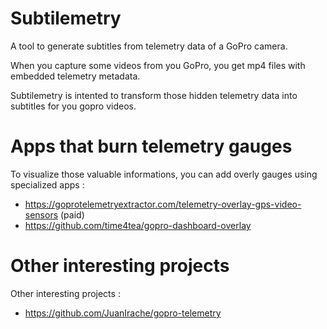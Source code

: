 # Subtilemetry
A tool to generate subtitles from telemetry data of a GoPro camera.

When you capture some videos from you GoPro, you get mp4 files with embedded telemetry metadata.

Subtilemetry is intented to transform those hidden telemetry data into subtitles for you gopro videos.

# Apps that burn telemetry gauges

To visualize those valuable informations, you can add overly gauges using specialized apps :
- https://goprotelemetryextractor.com/telemetry-overlay-gps-video-sensors (paid)
- https://github.com/time4tea/gopro-dashboard-overlay

# Other interesting projects

Other interesting projects :
- https://github.com/JuanIrache/gopro-telemetry
